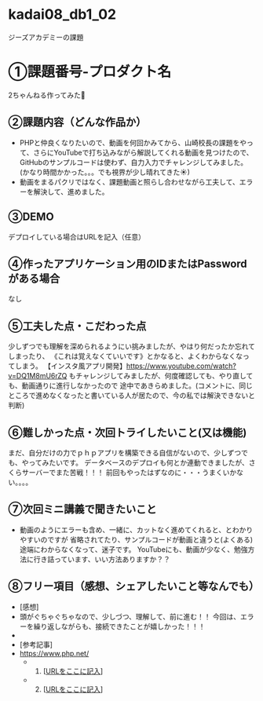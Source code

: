 # kadai08_db1_02
ジーズアカデミーの課題

# ①課題番号-プロダクト名

2ちゃんねる作ってみた🐸

## ②課題内容（どんな作品か）

- PHPと仲良くなりたいので、動画を何回かみてから、山崎校長の課題をやって、さらにYouTubeで打ち込みながら解説してくれる動画を見つけたので、GitHubのサンプルコードは使わず、自力入力でチャレンジしてみました。(かなり時間かかった。。。でも視界が少し晴れてきた☀)
- 動画をまるパクリではなく、課題動画と照らし合わせながら工夫して、エラーを解決して、進めました。


## ③DEMO

デプロイしている場合はURLを記入（任意）

## ④作ったアプリケーション用のIDまたはPasswordがある場合

なし

## ⑤工夫した点・こだわった点

少しずつでも理解を深められるようにい挑みましたが、やはり何だったか忘れてしまったり、
《これは覚えなくていいです》とかなると、よくわからなくなってしまう。
【インスタ風アプリ開発】https://www.youtube.com/watch?v=DQ1M8mU6rZQ
もチャレンジしてみましたが、何度確認しても、やり直しても、動画通りに進行しなかったので
途中であきらめました。(コメントに、同じところで進めなくなったと書いている人が居たので、今の私では解決できないと判断)


## ⑥難しかった点・次回トライしたいこと(又は機能)

まだ、自分だけの力でｐｈｐアプリを構築できる自信がないので、少しずつでも、やってみたいです。
データベースのデプロイも何とか連動できましたが、さくらサーバーでまた苦戦！！！
前回もやったはずなのに・・・うまくいかない。。。。

## ⑦次回ミニ講義で聞きたいこと

- 動画のようにエラーも含め、一緒に、カットなく進めてくれると、とわかりやすいのですが
  省略されてたり、サンプルコードが動画と違うと(よくある)途端にわからなくなって、迷子です。
  YouTubeにも、動画が少なく、勉強方法に行き詰っています、いい方法ありますか？？


## ⑧フリー項目（感想、シェアしたいこと等なんでも）

- [感想]
- 頭がぐちゃぐちゃなので、少しづつ、理解して、前に進む！！
  今回は、エラーを繰り返しながらも、接続できたことが嬉しかった！！！
- 
- [参考記事]
- https://www.php.net/
  - 1. [[URLをここに記入](https://youtu.be/3QxtIrakwKk?si=z48EBSq2xbz9AEgH)]
  - 2. [[URLをここに記入](https://github.com/Shin-sibainu/php-bbs-yt)]
  
